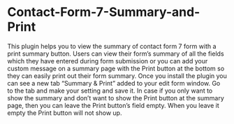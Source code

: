 # Contact-Form-7-Summary-and-Print
This plugin helps you to view the summary of contact form 7 form with a print summary button. Users can view their form’s summary of all the fields which they have entered during form submission or you can add your custom message on a summary page with the Print button at the bottom so they can easily print out their form summary.  Once you install the plugin you can see a new tab “Summary &amp; Print” added to your edit form window. Go to the tab and make your setting and save it.  In case if you only want to show the summary and don’t want to show the Print button at the summary page, then you can leave the Print button’s field empty. When you leave it empty the Print button will not show up.
